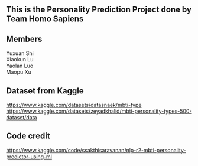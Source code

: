 ## This is the Personality Prediction Project done by Team Homo Sapiens

## Members
Yuxuan Shi  
Xiaokun Lu  
Yaolan Luo  
Maopu Xu

## Dataset from Kaggle 
https://www.kaggle.com/datasets/datasnaek/mbti-type  
https://www.kaggle.com/datasets/zeyadkhalid/mbti-personality-types-500-dataset/data

## Code credit
https://www.kaggle.com/code/ssakthisaravanan/nlp-r2-mbti-personality-predictor-using-ml
